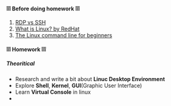 #### ❕❕❕ Before doing homework ❕❕❕

1. [RDP vs SSH](https://www.google.com/search?q=rdp+vs+ssh&oq=rdp+vs+ssh&aqs=chrome..69i57.2126j0j1&sourceid=chrome&ie=UTF-8)
2. [What is Linux? by RedHat](https://www.redhat.com/en/topics/linux/what-is-linux)
3. [The Linux command line for beginners](https://ubuntu.com/tutorials/command-line-for-beginners#4-creating-folders-and-files)






#### ❕❕❕ Homework ❕❕❕

##### Theoritical
- Research and write a bit about **Linuc Desktop Environment**
- Explore **Shell**, **Kernel**, **GUI**(Graphic User Interface)
- Learn **Virtual Console** in linux
- 